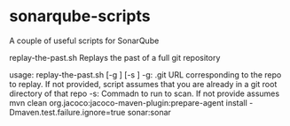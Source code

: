 # sonarqube-scripts
A couple of useful scripts for SonarQube

replay-the-past.sh
Replays the past of a full git repository

usage: replay-the-past.sh [-g <git-repo>] [-s <scan command>]
-g: .git URL corresponding to the repo to replay. If not provided, script assumes that you are already in a git root directory of that repo
-s: Commadn to run to scan. If not provide assumes mvn clean org.jacoco:jacoco-maven-plugin:prepare-agent install -Dmaven.test.failure.ignore=true sonar:sonar

